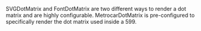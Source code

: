 SVGDotMatrix and FontDotMatrix are two different ways to render a dot matrix and are highly configurable.
MetrocarDotMatrix is pre-configured to specifically render the dot matrix used inside a 599.